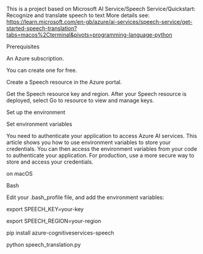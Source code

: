This is a project based on Microsoft AI Service/Speech Service/Quickstart: Recognize and translate speech to text
More details see: https://learn.microsoft.com/en-gb/azure/ai-services/speech-service/get-started-speech-translation?tabs=macos%2Cterminal&pivots=programming-language-python

Prerequisites

An Azure subscription. 

You can create one for free.

Create a Speech resource in the Azure portal.

Get the Speech resource key and region. After your Speech resource is deployed, select Go to resource to view and manage keys.


Set up the environment

Set environment variables

You need to authenticate your application to access Azure AI services. This article shows you how to use environment variables to store your credentials. You can then access the environment variables from your code to authenticate your application. For production, use a more secure way to store and access your credentials.

on macOS

Bash

Edit your .bash_profile file, and add the environment variables:

export SPEECH_KEY=your-key

export SPEECH_REGION=your-region

pip install azure-cognitiveservices-speech

python speech_translation.py
